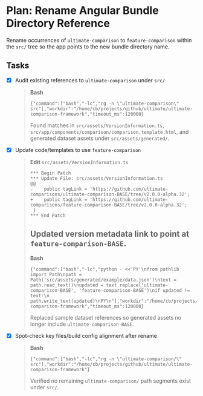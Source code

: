 # Plan: Rename Angular Bundle Directory Reference

Rename occurrences of `ultimate-comparison` to `feature-comparison` within the `src/` tree so the app points to the new bundle directory name.

## Tasks

- [x] Audit existing references to `ultimate-comparison` under `src/`
  > **Bash**
  > ```
  > {"command":["bash","-lc","rg -n \"ultimate-comparison\" src"],"workdir":"/home/cb/projects/github/ultimate/ultimate-comparison-framework","timeout_ms":120000}
  > ```
  > Found matches in `src/assets/VersionInformation.ts`, `src/app/components/comparison/comparison.template.html`, and generated dataset assets under `src/assets/generated/`.
- [x] Update code/templates to use `feature-comparison`
  > **Edit** `src/assets/VersionInformation.ts`
  > ```
  > *** Begin Patch
  > *** Update File: src/assets/VersionInformation.ts
  > @@
  > -    public tagLink = 'https://github.com/ultimate-comparisons/ultimate-comparison-BASE/tree/v2.0.0-alpha.32';
  > +    public tagLink = 'https://github.com/ultimate-comparisons/feature-comparison-BASE/tree/v2.0.0-alpha.32';
  >  }
  > *** End Patch
  > ```
  > Updated version metadata link to point at `feature-comparison-BASE`.
  > ---
  > **Bash**
  > ```
  > {"command":["bash","-lc","python - <<'PY'\nfrom pathlib import Path\npath = Path('src/assets/generated/example/data.json')\ntext = path.read_text()\nupdated = text.replace('ultimate-comparison-BASE', 'feature-comparison-BASE')\nif updated != text:\n    path.write_text(updated)\nPY\n"],"workdir":"/home/cb/projects/github/ultimate/ultimate-comparison-framework","timeout_ms":120000}
  > ```
  > Replaced sample dataset references so generated assets no longer include `ultimate-comparison-BASE`.
- [x] Spot-check key files/build config alignment after rename
  > **Bash**
  > ```
  > {"command":["bash","-lc","rg -n \"ultimate-comparison/\" src"],"workdir":"/home/cb/projects/github/ultimate/ultimate-comparison-framework"}
  > ```
  > Verified no remaining `ultimate-comparison/` path segments exist under `src/`.
